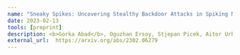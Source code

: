 ```yaml
---
name: "Sneaky Spikes: Uncovering Stealthy Backdoor Attacks in Spiking Neural Networks with Neuromorphic Data"
date: 2023-02-13    
tools: [preprint]
description: <b>Gorka Abad</b>, Oguzhan Ersoy, Stjepan Picek, Aitor Urbieta
external_url:  https://arxiv.org/abs/2302.06279 
---
```

